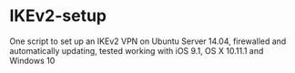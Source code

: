 # IKEv2-setup
One script to set up an IKEv2 VPN on Ubuntu Server 14.04, firewalled and automatically updating, tested working with iOS 9.1, OS X 10.11.1 and Windows 10
